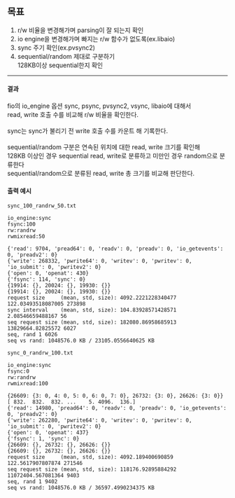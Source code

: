## 목표
1. r/w 비율을 변경해가며 parsing이 잘 되는지 확인<br>
2. io engine을 변경해가며 빠지는 r/w 함수가 없도록(ex.libaio)<br>
3. sync 주기 확인(ex.pvsync2)<br>
4. sequential/random 제대로 구분하기<br>
    128KB이상 sequential한지 확인


***
#### 결과

fio의 io_engine 옵션 sync, psync, pvsync2, vsync, libaio에 대해서<br>
read, write 호출 수를 비교해 r/w 비율을 확인한다.<br><br>
sync는 sync가 불리기 전 write 호출 수를 카운트 해 기록한다.<br><br>
sequential/random 구분은 연속된 위치에 대한 read, write 크기를 확인해<br>
128KB 이상인 경우 sequential read, write로 분류하고 미만인 경우 random으로 분류한다<br>
sequential/random으로 분류된 read, write 총 크기를 비교해 판단한다.<br>



#### 출력 예시
```
sync_100_randrw_50.txt

io_engine:sync
fsync:100
rw:randrw
rwmixread:50

{'read': 9704, 'pread64': 0, 'readv': 0, 'preadv': 0, 'io_getevents': 0, 'preadv2': 0}
{'write': 268332, 'pwrite64': 0, 'writev': 0, 'pwritev': 0, 'io_submit': 0, 'pwritev2': 0}
{'open': 0, 'openat': 430}
{'fsync': 114, 'sync': 0}
{19914: {}, 20024: {}, 19930: {}}
{19914: {}, 20024: {}, 19930: {}}
request size     (mean, std, size): 4092.2221228340477 122.03493518087005 273898
sync interval    (mean, std, size): 104.83928571428571 2.08546659488167 56
seq request size (mean, std, size): 182080.86958685913 13829664.82825572 6027
seq, rand 1 6026
seq vs rand: 1048576.0 KB / 23105.0556640625 KB
```
```
sync_0_randrw_100.txt

io_engine:sync
fsync:0
rw:randrw
rwmixread:100

{26609: {3: 0, 4: 0, 5: 0, 6: 0, 7: 0}, 26732: {3: 0}, 26626: {3: 0}}
[ 832.  832.  832. ...    5. 4096.  136.]
{'read': 14980, 'pread64': 0, 'readv': 0, 'preadv': 0, 'io_getevents': 0, 'preadv2': 0}
{'write': 262280, 'pwrite64': 0, 'writev': 0, 'pwritev': 0, 'io_submit': 0, 'pwritev2': 0}
{'open': 0, 'openat': 437}
{'fsync': 1, 'sync': 0}
{26609: {}, 26732: {}, 26626: {}}
{26609: {}, 26732: {}, 26626: {}}
request size     (mean, std, size): 4092.189400690859 122.5617907807874 271546
seq request size (mean, std, size): 118176.92895884292 11072404.567081364 9403
seq, rand 1 9402
seq vs rand: 1048576.0 KB / 36597.4990234375 KB
```

